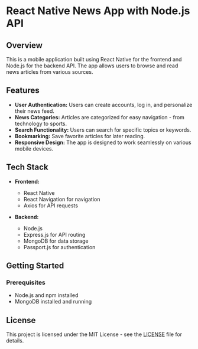 # React Native News App with Node.js API

## Overview

This is a mobile application built using React Native for the frontend and Node.js for the backend API. The app allows users to browse and read news articles from various sources.

## Features

- **User Authentication:** Users can create accounts, log in, and personalize their news feed.
- **News Categories:** Articles are categorized for easy navigation - from technology to sports.
- **Search Functionality:** Users can search for specific topics or keywords.
- **Bookmarking:** Save favorite articles for later reading.
- **Responsive Design:** The app is designed to work seamlessly on various mobile devices.

## Tech Stack

- **Frontend:**
    - React Native
    - React Navigation for navigation
    - Axios for API requests

- **Backend:**
    - Node.js
    - Express.js for API routing
    - MongoDB for data storage
    - Passport.js for authentication

## Getting Started

### Prerequisites

- Node.js and npm installed
- MongoDB installed and running


## License

This project is licensed under the MIT License - see the [LICENSE](LICENSE) file for details.


